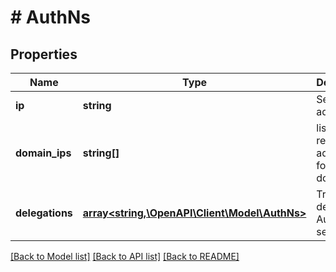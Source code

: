 # # AuthNs

## Properties

Name | Type | Description | Notes
------------ | ------------- | ------------- | -------------
**ip** | **string** | Server IP address | [optional]
**domain_ips** | **string[]** | list of resolved ip addresses for the domain | [optional]
**delegations** | [**array<string,\OpenAPI\Client\Model\AuthNs>**](AuthNs.md) | Tree of delegated AuthNs servers | [optional]

[[Back to Model list]](../../README.md#models) [[Back to API list]](../../README.md#endpoints) [[Back to README]](../../README.md)
